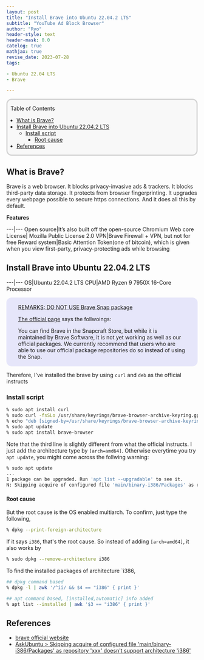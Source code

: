```yaml
---
layout: post
title: "Install Brave into Ubuntu 22.04.2 LTS"
subtitle: "YouTube Ad Block Browser"
author: "Ryo"
header-style: text
header-mask: 0.0
catelog: true
mathjax: true
revise_date: 2023-07-28
tags:

- Ubuntu 22.04 LTS
- Brave

---
```


<div style='border-radius: 1em; border-style:solid; border-color:#D3D3D3; background-color:#F8F8F8'>

<p class="h4">&nbsp;&nbsp;Table of Contents</p>

<!-- START doctoc generated TOC please keep comment here to allow auto update -->
<!-- DON'T EDIT THIS SECTION, INSTEAD RE-RUN doctoc TO UPDATE -->

- [What is Brave?](#what-is-brave)
- [Install Brave into Ubuntu 22.04.2 LTS](#install-brave-into-ubuntu-22042-lts)
  - [Install script](#install-script)
    - [Root cause](#root-cause)
- [References](#references)

<!-- END doctoc generated TOC please keep comment here to allow auto update -->


</div>


## What is Brave?

Brave is a web browser. 
It blocks privacy-invasive ads & trackers. It blocks third-party data storage. 
It protects from browser fingerprinting. It upgrades every webpage possible to secure https connections. And it does all this by default.

**Features**

---|---
Open source|It’s also built off the open-source Chromium Web core
License| Mozilla Public License 2.0
VPN|Brave Firewall + VPN, but not for free
Reward system|Basic Attention Token(one of bitcoin), which is given when you view first-party, privacy-protecting ads while browsing

## Install Brave into Ubuntu 22.04.2 LTS

---|---
OS|Ubuntu 22.04.2 LTS
CPU|AMD Ryzen 9 7950X 16-Core Processor

<div style='padding-left: 2em; padding-right: 2em; border-radius: 1em; border-style:solid; border-color:#e6e6fa; background-color:#e6e6fa'>
<p class="h4"><ins>REMARKS: DO NOT USE Brave Snap package</ins></p>

[The official page](https://brave.com/linux/) says the follwoings:

You can find Brave in the Snapcraft Store, but while it is maintained by Brave Software, 
it is not yet working as well as our official packages. 
We currently recommend that users who are able to use our official package repositories do so instead of using the Snap.

</div>

Therefore, I've installed the brave by using `curl` and `deb` as the official instructs

### Install script

```zsh
% sudo apt install curl
% sudo curl -fsSLo /usr/share/keyrings/brave-browser-archive-keyring.gpg https://brave-browser-apt-release.s3.brave.com/brave-browser-archive-keyring.gpg
% echo "deb [signed-by=/usr/share/keyrings/brave-browser-archive-keyring.gpg arch=amd64] https://brave-browser-apt-release.s3.brave.com/ stable main"|sudo tee /etc/apt/sources.list.d/brave-browser-release.list
% sudo apt update
% sudo apt install brave-browser
```

Note that the third line is slightly different from what the official instructs. 
I just add the architecture type by `[arch=amd64]`. Otherwise everytime you try `apt update`, you might come across the follwing warning:

```zsh
% sudo apt update
...
1 package can be upgraded. Run 'apt list --upgradable' to see it.
N: Skipping acquire of configured file 'main/binary-i386/Packages' as repository 'https://brave-browser-apt-release.s3.brave.com stable InRelease' doesn't support architecture 'i386'
```

#### Root cause

But the root cause is the OS enabled multiarch. To confirm, just type the following,

```zsh
% dpkg --print-foreign-architecture
```

If it says `i386`, that's the root cause. So instead of adding `[arch=amd64]`, it also works by

```zsh
% sudo dpkg --remove-architecture i386
```

To find the installed packages of architecture `i386, 

```zsh
## dpkg command based
% dpkg -l | awk '/^ii/ && $4 == "i386" { print }'

## apt command based, [installed,automatic] info added
% apt list --installed | awk '$3 == "i386" { print }'
```





References
----

- [brave official website](https://brave.com/)
- [AskUbuntu > Skipping acquire of configured file 'main/binary-i386/Packages' as repository 'xxx' doesn't support architecture 'i386'](https://askubuntu.com/questions/741410/skipping-acquire-of-configured-file-main-binary-i386-packages-as-repository-x)